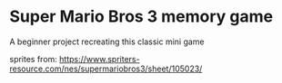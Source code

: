 # Super Mario Bros 3 memory game

A beginner project recreating this classic mini game


sprites from: https://www.spriters-resource.com/nes/supermariobros3/sheet/105023/
